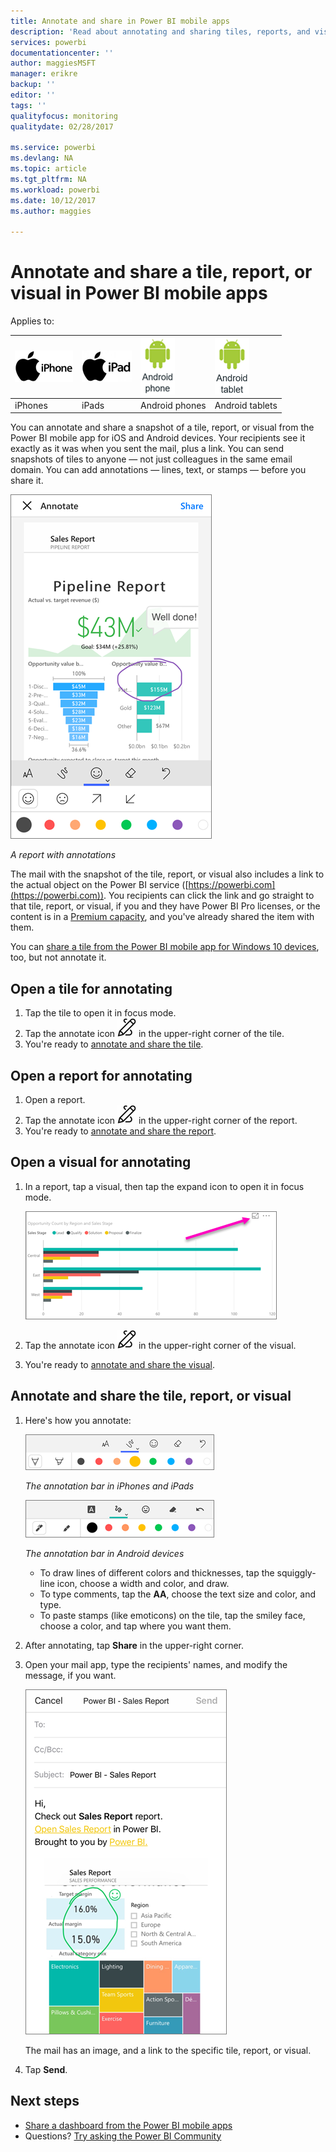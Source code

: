 ```yaml
---
title: Annotate and share in Power BI mobile apps
description: 'Read about annotating and sharing tiles, reports, and visuals from the Microsoft Power BI mobile app for iOS and Android. '
services: powerbi
documentationcenter: ''
author: maggiesMSFT
manager: erikre
backup: ''
editor: ''
tags: ''
qualityfocus: monitoring
qualitydate: 02/28/2017

ms.service: powerbi
ms.devlang: NA
ms.topic: article
ms.tgt_pltfrm: NA
ms.workload: powerbi
ms.date: 10/12/2017
ms.author: maggies

---
```

# Annotate and share a tile, report, or visual in Power BI mobile apps
Applies to:

| ![iPhone](media/powerbi-mobile-share-a-dashboard-from-the-iphone-app/iphone-logo-50-px.png) | ![iPad](media/powerbi-mobile-share-a-dashboard-from-the-iphone-app/ipad-logo-50-px.png) | ![Android phone](media/powerbi-mobile-annotate-and-share-a-tile-from-the-iphone-app/android-phone-logo-50-px.png) | ![Android tablet](media/powerbi-mobile-annotate-and-share-a-tile-from-the-iphone-app/android-tablet-logo-50-px.png) |
|:--- |:--- |:--- |:--- |
| iPhones |iPads |Android phones |Android tablets |

You can annotate and share a snapshot of a tile, report, or visual from the Power BI mobile app for iOS and Android devices. Your recipients see it exactly as it was when you sent the mail, plus a link. You can send snapshots of tiles to anyone — not just colleagues in the same email domain. You can add annotations — lines, text, or stamps — before you share it.

![Report with annotations](media/powerbi-mobile-annotate-and-share-a-tile-from-the-iphone-app/power-bi-iphone-annotate.png)

*A report with annotations*

The mail with the snapshot of the tile, report, or visual also includes a link to the actual object on the Power BI service ([https://powerbi.com](https://powerbi.com)). You recipients can click the link and go straight to that tile, report, or visual, if you and they have Power BI Pro licenses, or the content is in a [Premium capacity](service-premium.md), and you've already shared the item with them. 

You can [share a tile from the Power BI mobile app for Windows 10 devices](powerbi-mobile-share-a-tile-from-the-win10phone-app.md), too, but not annotate it.

## Open a tile for annotating
1. Tap the tile to open it in focus mode.
2. Tap the annotate icon ![Annotate icon](media/powerbi-mobile-annotate-and-share-a-tile-from-the-iphone-app/power-bi-ios-annotate-icon.png) in the upper-right corner of the tile.
3. You're ready to [annotate and share the tile](powerbi-mobile-annotate-and-share-a-tile-from-the-iphone-app.md#annotate-and-share-the-tile-report-or-visual).

## Open a report for annotating
1. Open a report. 
2. Tap the annotate icon ![Annotate icon](media/powerbi-mobile-annotate-and-share-a-tile-from-the-iphone-app/power-bi-ios-annotate-icon.png) in the upper-right corner of the report.
3. You're ready to [annotate and share the report](powerbi-mobile-annotate-and-share-a-tile-from-the-iphone-app.md#annotate-and-share-the-tile-report-or-visual).

## Open a visual for annotating
1. In a report, tap a visual, then tap the expand icon to open it in focus mode. 
   
    ![Focus mode icon](media/powerbi-mobile-annotate-and-share-a-tile-from-the-iphone-app/power-bi-ios-visual-focus-mode.png)
2. Tap the annotate icon ![Annotate icon](media/powerbi-mobile-annotate-and-share-a-tile-from-the-iphone-app/power-bi-ios-annotate-icon.png) in the upper-right corner of the visual.
3. You're ready to [annotate and share the visual](powerbi-mobile-annotate-and-share-a-tile-from-the-iphone-app.md#annotate-and-share-the-tile-report-or-visual).

## Annotate and share the tile, report, or visual
1. Here's how you annotate:  
   
   ![Annotation bar in iPhones and iPads](media/powerbi-mobile-annotate-and-share-a-tile-from-the-iphone-app/power-bi-ios-annotation-menu.png)
   
   *The annotation bar in iPhones and iPads*
   
   ![Annotation bar in Android devices](media/powerbi-mobile-annotate-and-share-a-tile-from-the-iphone-app/power-bi-android-annotate-bar.png)
   
   *The annotation bar in Android devices*
   
   * To draw lines of different colors and thicknesses, tap the squiggly-line icon, choose a width and color, and draw.  
   * To type comments, tap the **AA**, choose the text size and color, and type.  
   * To paste stamps (like emoticons) on the tile, tap the smiley face, choose a color, and tap where you want them.   
2. After annotating, tap **Share** in the upper-right corner.
3. Open your mail app, type the recipients' names, and modify the message, if you want.  
   
   ![Annotated report in email](media/powerbi-mobile-annotate-and-share-a-tile-from-the-iphone-app/power-bi-iphone-annotate-send.png)
   
   The mail has an image, and a link to the specific tile, report, or visual. 
4. Tap **Send**.

## Next steps
* [Share a dashboard from the Power BI mobile apps](powerbi-mobile-share-a-dashboard-from-the-iphone-app.md)
* Questions? [Try asking the Power BI Community](http://community.powerbi.com/)

